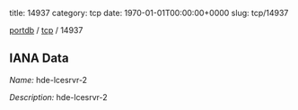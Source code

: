 title: 14937
category: tcp
date: 1970-01-01T00:00:00+0000
slug: tcp/14937

[portdb](/) / [tcp](/category/tcp.html) / 14937


## IANA Data

_Name:_ hde-lcesrvr-2

_Description:_ hde-lcesrvr-2


